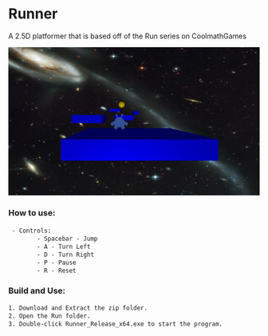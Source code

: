 # Runner
A 2.5D platformer that is based off of the Run series on CoolmathGames

![Runner Banner](https://github.com/jswilkinSMU/Runner/blob/main/RunnerHeroImage.png)

### How to use:

  	 - Controls:
		    - Spacebar - Jump
		    - A - Turn Left
		    - D - Turn Right
		    - P - Pause
		    - R - Reset

### Build and Use:

	1. Download and Extract the zip folder.
	2. Open the Run folder.
	3. Double-click Runner_Release_x64.exe to start the program.
